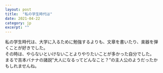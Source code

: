 ```yaml
---
layout: post
title:  "私の学生時代は"
date: 2021-04-22 
category: jp
excerpt: ""
---
```


私の学生時代は、大学に入るために勉強するよりも、文章を書いたり、楽器を弾くことが好きでした。   
その時は、やらないといけないことよりやりたいことが多かった自分でした。   
まるで吉本バナナの諸説”大人になるってどんなこと？”の主人公のようだったかもしれませんね。   